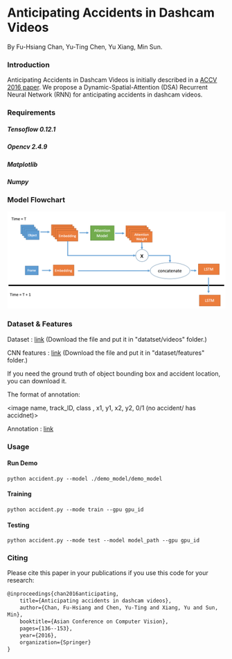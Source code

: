 # Anticipating Accidents in Dashcam Videos
By Fu-Hsiang Chan, Yu-Ting Chen, Yu Xiang, Min Sun.

### Introduction

Anticipating Accidents in Dashcam Videos is initially described in a [ACCV 2016 paper](https://drive.google.com/file/d/0ByuDEGFYmWsbNkVxcUxhdDRVRkU/view).
We propose a Dynamic-Spatial-Attention (DSA) Recurrent Neural Network (RNN) for anticipating accidents in dashcam videos.

### Requirements

##### Tensoflow 0.12.1
##### Opencv 2.4.9
##### Matplotlib
##### Numpy

### Model Flowchart
![Alt text](./img/flowchart.png "Optional title")


### Dataset & Features

Dataset : [link](http://aliensunmin.github.io/project/dashcam/) (Download the file and put it in "datatset/videos" folder.)

CNN features : [link](https://drive.google.com/open?id=0B8xi2Pbo0n2gaG84ZTNKMXZtbGc) (Download the file and put it in "dataset/features" folder.)

If you need the ground truth of object bounding box and accident location, you can download it.

The format of annotation:

<image name, track_ID, class , x1, y1, x2, y2, 0/1 (no accident/ has accidnet)>

Annotation : [link]()

### Usage

#### Run Demo
```
python accident.py --model ./demo_model/demo_model
```

#### Training
```
python accident.py --mode train --gpu gpu_id
```

#### Testing
```
python accident.py --mode test --model model_path --gpu gpu_id
```

### Citing

Please cite this paper in your publications if you use this code for your research:

    @inproceedings{chan2016anticipating,
        title={Anticipating accidents in dashcam videos},
        author={Chan, Fu-Hsiang and Chen, Yu-Ting and Xiang, Yu and Sun, Min},
        booktitle={Asian Conference on Computer Vision},
        pages={136--153},
        year={2016},
        organization={Springer}
    }
